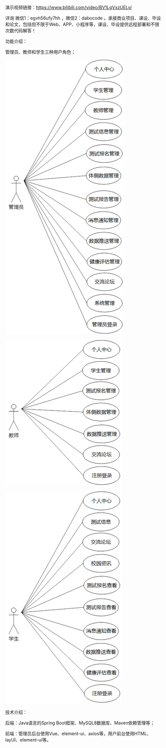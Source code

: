 演示视频链接：https://www.bilibili.com/video/BV1LgVxzUELy/

详询 微信1：egvh56ufy7hh ，微信2：dabocode 。承接商业项目、课设、毕设和论文，包括但不限于Web、APP、小程序等，课设、毕设提供远程部署和不限次数代码解答！

功能介绍：

管理员、教师和学生三种用户角色；

![管理员](admin.png)

![教师](teacher.png)

![学生](student.png)

技术介绍：

后端：Java语言的Spring Boot框架、MySQL8数据库、Maven依赖管理等；

前端：管理员后台使用Vue、element-ui、axios等，用户前台使用HTML、layUI、element-ui等。
